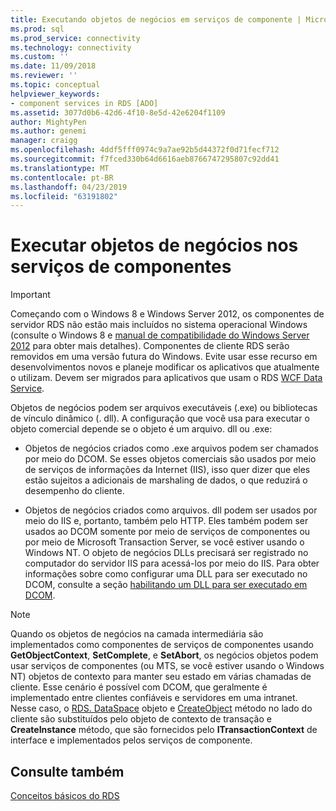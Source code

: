 ```yaml
---
title: Executando objetos de negócios em serviços de componente | Microsoft Docs
ms.prod: sql
ms.prod_service: connectivity
ms.technology: connectivity
ms.custom: ''
ms.date: 11/09/2018
ms.reviewer: ''
ms.topic: conceptual
helpviewer_keywords:
- component services in RDS [ADO]
ms.assetid: 3077d0b6-42d6-4f10-8e5d-42e6204f1109
author: MightyPen
ms.author: genemi
manager: craigg
ms.openlocfilehash: 4ddf5fff0974c9a7ae92b5d44372f0d71fecf712
ms.sourcegitcommit: f7fced330b64d6616aeb8766747295807c92dd41
ms.translationtype: MT
ms.contentlocale: pt-BR
ms.lasthandoff: 04/23/2019
ms.locfileid: "63191802"
---
```

# <a name="running-business-objects-in-component-services"></a>Executar objetos de negócios nos serviços de componentes
> [!IMPORTANT]
>  Começando com o Windows 8 e Windows Server 2012, os componentes de servidor RDS não estão mais incluídos no sistema operacional Windows (consulte o Windows 8 e [manual de compatibilidade do Windows Server 2012](https://www.microsoft.com/download/details.aspx?id=27416) para obter mais detalhes). Componentes de cliente RDS serão removidos em uma versão futura do Windows. Evite usar esse recurso em desenvolvimentos novos e planeje modificar os aplicativos que atualmente o utilizam. Devem ser migrados para aplicativos que usam o RDS [WCF Data Service](https://go.microsoft.com/fwlink/?LinkId=199565).  
  
 Objetos de negócios podem ser arquivos executáveis (.exe) ou bibliotecas de vínculo dinâmico (. dll). A configuração que você usa para executar o objeto comercial depende se o objeto é um arquivo. dll ou .exe:  
  
-   Objetos de negócios criados como .exe arquivos podem ser chamados por meio do DCOM. Se esses objetos comerciais são usados por meio de serviços de informações da Internet (IIS), isso quer dizer que eles estão sujeitos a adicionais de marshaling de dados, o que reduzirá o desempenho do cliente.  
  
-   Objetos de negócios criados como arquivos. dll podem ser usados por meio do IIS e, portanto, também pelo HTTP. Eles também podem ser usados ao DCOM somente por meio de serviços de componentes ou por meio de Microsoft Transaction Server, se você estiver usando o Windows NT. O objeto de negócios DLLs precisará ser registrado no computador do servidor IIS para acessá-los por meio do IIS. Para obter informações sobre como configurar uma DLL para ser executado no DCOM, consulte a seção [habilitando um DLL para ser executado em DCOM](../../../ado/guide/remote-data-service/enabling-a-dll-to-run-on-dcom.md).  
  
> [!NOTE]
>  Quando os objetos de negócios na camada intermediária são implementados como componentes de serviços de componentes usando **GetObjectContext**, **SetComplete**, e **SetAbort**, os negócios objetos podem usar serviços de componentes (ou MTS, se você estiver usando o Windows NT) objetos de contexto para manter seu estado em várias chamadas de cliente. Esse cenário é possível com DCOM, que geralmente é implementado entre clientes confiáveis e servidores em uma intranet. Nesse caso, o [RDS. DataSpace](../../../ado/reference/rds-api/dataspace-object-rds.md) objeto e [CreateObject](../../../ado/reference/rds-api/createobject-method-rds.md) método no lado do cliente são substituídos pelo objeto de contexto de transação e **CreateInstance** método, que são fornecidos pelo **ITransactionContext** de interface e implementados pelos serviços de componente.  
  
## <a name="see-also"></a>Consulte também  
 [Conceitos básicos do RDS](../../../ado/guide/remote-data-service/rds-fundamentals.md)



